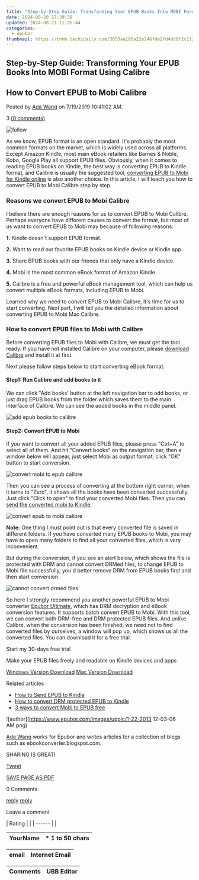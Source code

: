 ```yaml
---
title: "Step-by-Step Guide: Transforming Your EPUB Books Into MOBI Format Using Calibre"
date: 2024-08-20 17:39:39
updated: 2024-08-21 11:26:44
categories:
  - epubor
thumbnail: https://thmb.techidaily.com/3053aa186a22e246fde2fd4dd8f2c112e4536c6f6daea88caa002eae0f563142.jpg
---
```


## Step-by-Step Guide: Transforming Your EPUB Books Into MOBI Format Using Calibre

## How to Convert EPUB to Mobi Calibre

Posted by [Ada Wang](https://plus.google.com/+AdaWang/posts) on 7/19/2019 10:41:02 AM.

3 [(0 comments)](http://www.epubor.com/#comment-area) 



![follow](http://www.epubor.com/images/follow.png)

As we know, EPUB format is an open standard. It's probably the most common formats on the market, which is widely used across all platforms. Except Amazon Kindle, most main eBook retailers like Barnes & Noble, Kobo, Google Play all support EPUB files. Obviously, when it comes to reading EPUB books on Kindle, the best way is converting EPUB to Kindle format, and Calibre is usually the suggested tool, [converting EPUB to Mobi for Kindle online](https://tools.techidaily.com/epubor/products/) is also another choice. In this article, I will teach you how to convert EPUB to Mobi Calibre step by step. 

### Reasons we convert EPUB to Mobi Calibre

 I believe there are enough reasons for us to convert EPUB to Mobi Calibre. Perhaps everyone have different causes to convert the format, but most of us want to convert EPUB to Mobi may because of following reasons: 

**1.** Kindle doesn't support EPUB format.

**2\.** Want to read our favorite EPUB books on Kindle device or Kindle app.

**3.** Share EPUB books with our friends that only have a Kindle device.

**4.** Mobi is the most common eBook format of Amazon Kindle.

**5.** Calibre is a free and powerful eBook management tool, which can help us convert multiple eBook formats, including EPUB to Mobi.

Learned why we need to convert EPUB to Mobi Calibre, it's time for us to start converting. Next part, I will tell you the detailed information about converting EPUB to Mobi Mac Calibre.

###  How to convert EPUB files to Mobi with Calibre

Before converting EPUB files to Mobi with Calibre, we must get the tool ready. If you have not installed Calibre on your computer, please [download Calibre](http://calibre-ebook.com/download) and install it at first. 

Next please follow steps below to start converting eBook format.

#### Step1: Run Calibre and add books to it

We can click "Add books' button at the left navigation bar to add books, or just drag EPUB books from the folder which saves them to the main interface of Calibre. We can see the added books in the middle panel.

![add epub books to calibre](http://www.epubor.com/images/uppic/add-epub-books-to-calibre.png)

#### Step2: Convert EPUB to Mobi 

If you want to convert all your added EPUB files, please press "Ctrl+A" to select all of them. And hit "Convert books" on the navigation bar, then a window below will appear, just select Mobi as output format, click "OK" button to start conversion.

![convert mobi to epub calibre](http://www.epubor.com/images/uppic/convert-epub-to-mobi-calibre.png)

Then you can see a process of converting at the bottom right corner, when it turns to "Zero", it shows all the books have been converted successfully. Just click "Click to open" to find your converted Mobi files. Then you can [send the converted mobi to Kindle](https://tools.techidaily.com/epubor/products/).

![convert epub to mobi calibre](http://www.epubor.com/images/uppic/process-of-converting-epub-to-mobi-with-calibre.png)

**Note:** One thing I must point out is that every converted file is saved in different folders. If you have converted many EPUB books to Mobi, you may have to open many folders to find all your converted files, which is very inconvenient.

But during the conversion, if you see an alert below, which shows the file is protected with DRM and cannot convert DRMed files, to change EPUB to Mobi file successfully, you'd better remove DRM from EPUB books first and then start conversion.

![cannot convert drmed files](http://www.epubor.com/images/uppic/cannot-convert-drmed-epub-files.png)

So here I strongly recommend you another powerful EPUB to Mobi converter [Epubor Ultimate](https://tools.techidaily.com/epubor/ultimate/), which has DRM decryption and eBook conversion features. It supports batch convert EPUB to Mobi. With this tool, we can convert both DRM-free and DRM protected EPUB files. And unlike Calibre, when the conversion has been finished, we need not to find converted files by ourselves, a window will pop up, which shows us all the converted files. You can download it for a free trial.

Start my 30-days free trial

Make your EPUB files freely and readable on Kindle devices and apps

[Windows Version Download](https://tools.techidaily.com/epubor/ultimate/) [Mac Version Download](https://tools.techidaily.com/epubor/ultimate/)

Related articles

* [How to Send EPUB to Kindle](https://tools.techidaily.com/epubor/products/)
* [How to convert DRM protected EPUB to Kindle](https://tools.techidaily.com/epubor/products/)
* [3 ways to convert Mobi to EPUB free](https://tools.techidaily.com/epubor/products/)

![author](https://www.epubor.com/images/uppic/1-22-2013 12-03-06 AM.png)

[Ada Wang](https://plus.google.com/+AdaWang/posts) works for Epubor and writes articles for a collection of blogs such as ebookconverter.blogspot.com.

SHARING IS GREAT!

[Tweet](https://twitter.com/share) 

[SAVE PAGE AS PDF](https://tools.techidaily.com/epubor/products/) 



0 Comments

[reply](https://tools.techidaily.com/epubor/products/) [reply](https://tools.techidaily.com/epubor/products/) 

Leave a comment

| Rating |  |
| ------ |  |

| YourName | \*  1 to 50 chars |
| -------- | ----------------- |

| email | Internet Email |
| ----- | -------------- |

| Comments | UBB Editor |
| -------- | ---------- |

<ins class="adsbygoogle"
     style="display:block"
     data-ad-format="autorelaxed"
     data-ad-client="ca-pub-7571918770474297"
     data-ad-slot="1223367746"></ins>



<ins class="adsbygoogle"
     style="display:block"
     data-ad-client="ca-pub-7571918770474297"
     data-ad-slot="8358498916"
     data-ad-format="auto"
     data-full-width-responsive="true"></ins>
